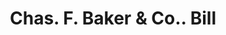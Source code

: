 ---
doi: 10.7916/D8NZ9KNJ
date_other: '1890'
date_other_textual: 1890-1899
form: printed ephemera
genre:
- Invoices
name:
- Chas. F. Baker & Co.
object_in_context_url: https://biggert.cul.columbia.edu/items/view/ave_biggert_00356
subject_hierarchical_geographic:
- Boston, Massachusetts, United States
subject_name:
- Chas. F. Baker & Co.
title: Chas. F. Baker & Co.. Bill
sort_title: Chas. F. Baker & Co.. Bill
call_number: ave_biggert_00356
coordinates:
- 42.35805555555556,-71.06361111111111
pid: ave_biggert_00356
identifiers: ave_biggert_00356
thumbnail: https://derivativo-2.library.columbia.edu/iiif/2/ldpd:344065/full/!256,256/0/native.jpg
permalink: "/items/ave_biggert_00356/"
layout: iiif-image-page
---